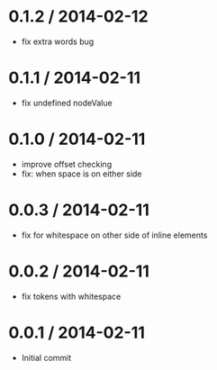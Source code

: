 
0.1.2 / 2014-02-12
==================

 * fix extra words bug

0.1.1 / 2014-02-11
==================

 * fix undefined nodeValue

0.1.0 / 2014-02-11
==================

 * improve offset checking
 * fix: when space is on either side

0.0.3 / 2014-02-11
==================

 * fix for whitespace on other side of inline elements

0.0.2 / 2014-02-11
==================

 * fix tokens with whitespace

0.0.1 / 2014-02-11
==================

 * Initial commit
